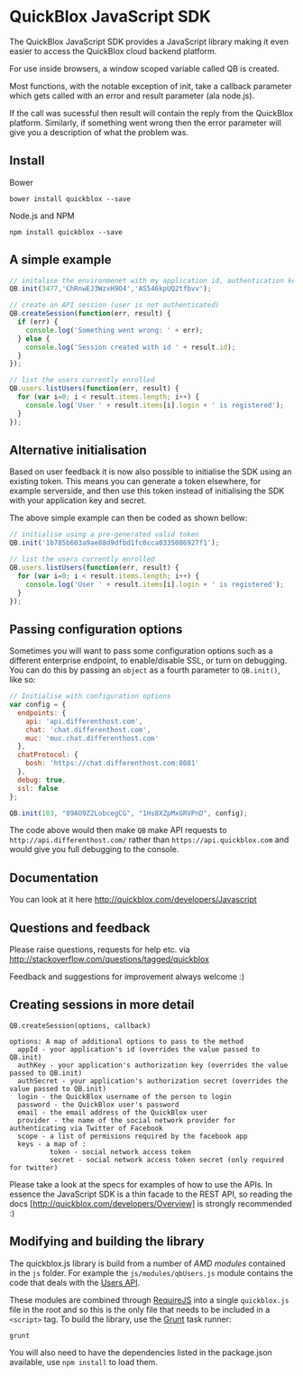 QuickBlox JavaScript SDK
=================

The QuickBlox JavaScript SDK provides a JavaScript library making it even
easier to access the QuickBlox cloud backend platform.

For use inside browsers, a window scoped variable called QB is created.

Most functions, with the notable exception of init, take a callback
parameter which gets called with an error and result parameter (ala node.js).

If the call was sucessful then result will contain the reply from the
QuickBlox platform. Similarly, if something went wrong then the error
parameter will give you a description of what the problem was.

Install
----------------
Bower
```
bower install quickblox --save
```
Node.js and NPM
```
npm install quickblox --save
```

A simple example
----------------

```javascript
// initalise the environmenet with my application id, authentication key and authentication secret
QB.init(3477,'ChRnwEJ3WzxH9O4','AS546kpUQ2tfbvv');

// create an API session (user is not authenticated)
QB.createSession(function(err, result) {
  if (err) { 
    console.log('Something went wrong: ' + err);
  } else {
    console.log('Session created with id ' + result.id);
  }
});

// list the users currently enrolled
QB.users.listUsers(function(err, result) {
  for (var i=0; i < result.items.length; i++) {
    console.log('User ' + result.items[i].login + ' is registered');
  }
});
```

Alternative initialisation
--------------------------

Based on user feedback it is now also possible to initialise the SDK using an existing token. This means you can generate a token elsewhere, for example serverside, and then use this token instead of initialising the SDK with your application key and secret.

The above simple example can then be coded as shown bellow:

```javascript
// initialise using a pre-generated valid token
QB.init('1b785b603a9ae88d9dfbd1fc0cca0335086927f1');

// list the users currently enrolled
QB.users.listUsers(function(err, result) {
  for (var i=0; i < result.items.length; i++) {
    console.log('User ' + result.items[i].login + ' is registered');
  }
});
````

Passing configuration options
----------------------

Sometimes you will want to pass some configuration options such as a different enterprise endpoint, to enable/disable SSL, or turn on debugging. You can do this by passing an `object` as a fourth parameter to `QB.init()`, like so:

```javascript
// Initialise with configuration options
var config = {
  endpoints: {
    api: 'api.differenthost.com',
    chat: 'chat.differenthost.com',
    muc: 'muc.chat.differenthost.com'
  },
  chatProtocol: {
    bosh: 'https://chat.differenthost.com:8081'
  },
  debug: true,
  ssl: false
};

QB.init(103, "89AO9Z2LobcegCG", "1Hs8XZpMxGRVPnD", config);

```

The code above would then make `QB` make API requests to `http://api.differenthost.com/` rather than `https://api.quickblox.com` and would give you full debugging to the console.

Documentation
----------------------

You can look at it here http://quickblox.com/developers/Javascript

Questions and feedback
----------------------

Please raise questions, requests for help etc. via http://stackoverflow.com/questions/tagged/quickblox

Feedback and suggestions for improvement always welcome :)


Creating sessions in more detail
--------------------------------
```
QB.createSession(options, callback)

options: A map of additional options to pass to the method
  appId - your application's id (overrides the value passed to QB.init)
  authKey - your application's authorization key (overrides the value passed to QB.init)
  authSecret - your application's authorization secret (overrides the value passed to QB.init)
  login - the QuickBlox username of the person to login
  password - the QuickBlox user's password
  email - the email address of the QuickBlox user
  provider - the name of the social network provider for authenticating via Twitter of Facebook
  scope - a list of permisions required by the facebook app
  keys - a map of :
          token - social network access token
          secret - social network access token secret (only required for twitter)
```

Please take a look at the specs for examples of how to use the APIs. In essence the JavaScript SDK is a thin facade to the REST API, so reading the docs [http://quickblox.com/developers/Overview] is strongly recommended :)


Modifying and building the library
----------------------------------
The quickblox.js library is build from a number of *AMD modules* contained in the `js` folder. For example the `js/modules/qbUsers.js` module contains the code that deals with the [Users API](http://quickblox.com/developers/Users).

These modules are combined through [RequireJS](http://requirejs.org/) into a single `quickblox.js` file in the root and so this is the only file that needs to be included in a `<script>` tag. To build the library, use the [Grunt](http://gruntjs.com/) task runner:
```
grunt
```

You will also need to have the dependencies listed in the package.json available, use `npm install` to load them.
